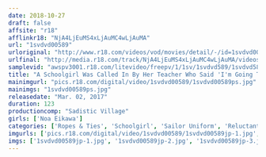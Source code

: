 ```yaml
---
date: 2018-10-27
draft: false
affsite: "r18"
afflinkr18: "NjA4LjEuMS4xLjAuMC4wLjAuMA"
url: "1svdvd00589"
urloriginal: "http://www.r18.com/videos/vod/movies/detail/-/id=1svdvd00589"
urlfinal: "http://media.r18.com/track/NjA4LjEuMS4xLjAuMC4wLjAuMA/videos/vod/movies/detail/-/id=1svdvd00589"
samplevid: "awspv3001.r18.com/litevideo/freepv/1/1sv/1svdvd589/1svdvd589_dmb_w.mp4"
title: "A Schoolgirl Was Called In By Her Teacher Who Said 'I'm Going To Perform My Own Physical Examination Now,' And Creampie Raped Her Noa Eikawa"
mainimgurl: "pics.r18.com/digital/video/1svdvd00589/1svdvd00589ps.jpg"
mainimgs: "1svdvd00589ps.jpg"
releasedate: "Mar. 02, 2017"
duration: 123
productioncomp: "Sadistic Village"
girls: ['Noa Eikawa']
categories: ['Ropes & Ties', 'Schoolgirl', 'Sailor Uniform', 'Reluctant', 'Variety', 'Featured Actress', 'Creampie', 'Threesome / Foursome', 'Hi-Def']
imgurls: ['pics.r18.com/digital/video/1svdvd00589/1svdvd00589jp-1.jpg', 'pics.r18.com/digital/video/1svdvd00589/1svdvd00589jp-2.jpg', 'pics.r18.com/digital/video/1svdvd00589/1svdvd00589jp-3.jpg', 'pics.r18.com/digital/video/1svdvd00589/1svdvd00589jp-4.jpg', 'pics.r18.com/digital/video/1svdvd00589/1svdvd00589jp-5.jpg', 'pics.r18.com/digital/video/1svdvd00589/1svdvd00589jp-6.jpg', 'pics.r18.com/digital/video/1svdvd00589/1svdvd00589jp-7.jpg', 'pics.r18.com/digital/video/1svdvd00589/1svdvd00589jp-8.jpg', 'pics.r18.com/digital/video/1svdvd00589/1svdvd00589jp-9.jpg', 'pics.r18.com/digital/video/1svdvd00589/1svdvd00589jp-10.jpg', 'pics.r18.com/digital/video/1svdvd00589/1svdvd00589jp-11.jpg', 'pics.r18.com/digital/video/1svdvd00589/1svdvd00589jp-12.jpg', 'pics.r18.com/digital/video/1svdvd00589/1svdvd00589jp-13.jpg', 'pics.r18.com/digital/video/1svdvd00589/1svdvd00589jp-14.jpg', 'pics.r18.com/digital/video/1svdvd00589/1svdvd00589jp-15.jpg', 'pics.r18.com/digital/video/1svdvd00589/1svdvd00589jp-16.jpg', 'pics.r18.com/digital/video/1svdvd00589/1svdvd00589jp-17.jpg', 'pics.r18.com/digital/video/1svdvd00589/1svdvd00589jp-18.jpg', 'pics.r18.com/digital/video/1svdvd00589/1svdvd00589jp-19.jpg', 'pics.r18.com/digital/video/1svdvd00589/1svdvd00589jp-20.jpg']
imgs: ['1svdvd00589jp-1.jpg', '1svdvd00589jp-2.jpg', '1svdvd00589jp-3.jpg', '1svdvd00589jp-4.jpg', '1svdvd00589jp-5.jpg', '1svdvd00589jp-6.jpg', '1svdvd00589jp-7.jpg', '1svdvd00589jp-8.jpg', '1svdvd00589jp-9.jpg', '1svdvd00589jp-10.jpg', '1svdvd00589jp-11.jpg', '1svdvd00589jp-12.jpg', '1svdvd00589jp-13.jpg', '1svdvd00589jp-14.jpg', '1svdvd00589jp-15.jpg', '1svdvd00589jp-16.jpg', '1svdvd00589jp-17.jpg', '1svdvd00589jp-18.jpg', '1svdvd00589jp-19.jpg', '1svdvd00589jp-20.jpg']
---
```

